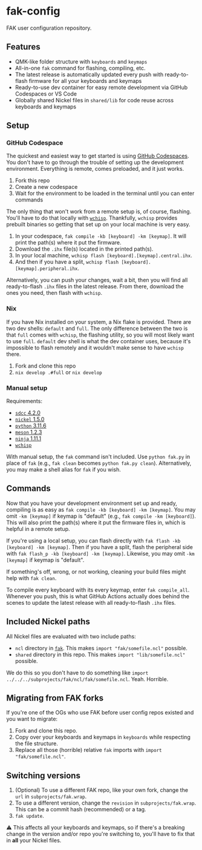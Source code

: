 # fak-config

FAK user configuration repository.

## Features

- QMK-like folder structure with `keyboards` and `keymaps`
- All-in-one `fak` command for flashing, compiling, etc.
- The latest release is automatically updated every push with ready-to-flash firmware for all your keyboards and keymaps
- Ready-to-use dev container for easy remote development via GitHub Codespaces or VS Code
- Globally shared Nickel files in `shared/lib` for code reuse across keyboards and keymaps

## Setup

### GitHub Codespace

The quickest and easiest way to get started is using [GitHub Codespaces](https://github.com/features/codespaces). You don't have to go through the trouble of setting up the development environment. Everything is remote, comes preloaded, and it just works.

1. Fork this repo
1. Create a new codespace
1. Wait for the environment to be loaded in the terminal until you can enter commands

The only thing that won't work from a remote setup is, of course, flashing. You'll have to do that locally with [`wchisp`](https://github.com/ch32-rs/wchisp/releases/tag/nightly). Thankfully, `wchisp` provides prebuilt binaries so getting that set up on your local machine is very easy.

1. In your codespace, `fak compile -kb [keyboard] -km [keymap]`. It will print the path(s) where it put the firmware.
1. Download the `.ihx` file(s) located in the printed path(s).
1. In your local machine, `wchisp flash [keyboard].[keymap].central.ihx`.
1. And then if you have a split, `wchisp flash [keyboard].[keymap].peripheral.ihx`.

Alternatively, you can push your changes, wait a bit, then you will find all ready-to-flash `.ihx` files in the latest release. From there, download the ones you need, then flash with `wchisp`.

### Nix

If you have Nix installed on your system, a Nix flake is provided. There are two dev shells: `default` and `full`. The only difference between the two is that `full` comes with `wchisp`, the flashing utility, so you will most likely want to use `full`. `default` dev shell is what the dev container uses, because it's impossible to flash remotely and it wouldn't make sense to have `wchisp` there.

1. Fork and clone this repo
1. `nix develop .#full` or `nix develop`

### Manual setup

Requirements:
- [`sdcc` 4.2.0](https://sourceforge.net/projects/sdcc/files)
- [`nickel` 1.5.0](https://github.com/tweag/nickel/releases/tag/1.5.0)
- [`python` 3.11.6](https://www.python.org/downloads)
- [`meson` 1.2.3](https://mesonbuild.com/)
- [`ninja` 1.11.1](https://github.com/ninja-build/ninja/releases/tag/v1.11.1)
- [`wchisp`](https://github.com/ch32-rs/wchisp/releases/tag/nightly)

With manual setup, the `fak` command isn't included. Use `python fak.py` in place of `fak` (e.g., `fak clean` becomes `python fak.py clean`). Alternatively, you may make a shell alias for `fak` if you wish.

## Commands

Now that you have your development environment set up and ready, compiling is as easy as `fak compile -kb [keyboard] -km [keymap]`. You may omit `-km [keymap]` if keymap is "default" (e.g., `fak compile -km [keyboard]`). This will also print the path(s) where it put the firmware files in, which is helpful in a remote setup.

If you're using a local setup, you can flash directly with `fak flash -kb [keyboard] -km [keymap]`. Then if you have a split, flash the peripheral side with `fak flash_p -kb [keyboard] -km [keymap]`. Likewise, you may omit `-km [keymap]` if keymap is "default".

If something's off, wrong, or not working, cleaning your build files might help with `fak clean`.

To compile every keyboard with its every keymap, enter `fak compile_all`. Whenever you push, this is what GitHub Actions actually does behind the scenes to update the latest release with all ready-to-flash `.ihx` files.

## Included Nickel paths

All Nickel files are evaluated with two include paths:
- `ncl` directory in [`fak`](https://github.com/semickolon/fak). This makes `import "fak/somefile.ncl"` possible.
- `shared` directory in this repo. This makes `import "lib/somefile.ncl"` possible.

We do this so you don't have to do something like `import ../../../subprojects/fak/ncl/fak/somefile.ncl`. Yeah. Horrible.

## Migrating from FAK forks

If you're one of the OGs who use FAK before user config repos existed and you want to migrate:

1. Fork and clone this repo.
1. Copy over your keyboards and keymaps in `keyboards` while respecting the file structure.
1. Replace all those (horrible) relative `fak` imports with `import "fak/somefile.ncl"`.

## Switching versions

1. (Optional) To use a different FAK repo, like your own fork, change the `url` in `subprojects/fak.wrap`.
1. To use a different version, change the `revision` in `subprojects/fak.wrap`. This can be a commit hash (recommended) or a tag.
1. `fak update`.

⚠️ This affects all your keyboards and keymaps, so if there's a breaking change in the version and/or repo you're switching to, you'll have to fix that in **all** your Nickel files.
